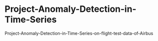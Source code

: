 # Project-Anomaly-Detection-in-Time-Series
Project-Anomaly-Detection-in-Time-Series-on-flight-test-data-of-Airbus 
